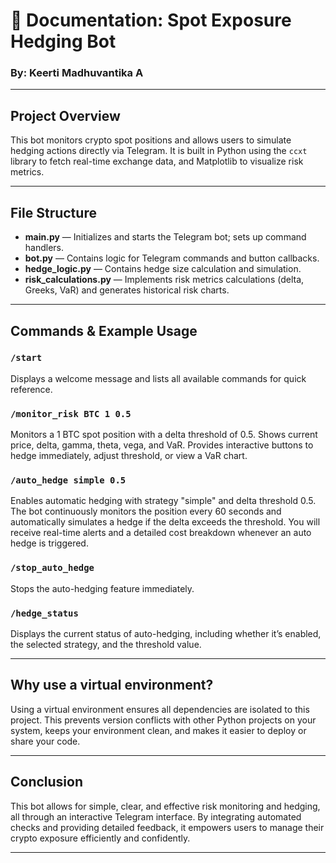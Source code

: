 # 📄 **Documentation: Spot Exposure Hedging Bot**

### By: Keerti Madhuvantika A

---

## **Project Overview**

This bot monitors crypto spot positions and allows users to simulate hedging actions directly via Telegram. It is built in Python using the `ccxt` library to fetch real-time exchange data, and Matplotlib to visualize risk metrics.

---

## **File Structure**

- **main.py** — Initializes and starts the Telegram bot; sets up command handlers.
- **bot.py** — Contains logic for Telegram commands and button callbacks.
- **hedge_logic.py** — Contains hedge size calculation and simulation.
- **risk_calculations.py** — Implements risk metrics calculations (delta, Greeks, VaR) and generates historical risk charts.

---

## **Commands & Example Usage**

### `/start`
Displays a welcome message and lists all available commands for quick reference.

### `/monitor_risk BTC 1 0.5`
Monitors a 1 BTC spot position with a delta threshold of 0.5. Shows current price, delta, gamma, theta, vega, and VaR. Provides interactive buttons to hedge immediately, adjust threshold, or view a VaR chart.

### `/auto_hedge simple 0.5`
Enables automatic hedging with strategy "simple" and delta threshold 0.5. The bot continuously monitors the position every 60 seconds and automatically simulates a hedge if the delta exceeds the threshold. You will receive real-time alerts and a detailed cost breakdown whenever an auto hedge is triggered.

### `/stop_auto_hedge`
Stops the auto-hedging feature immediately.

### `/hedge_status`
Displays the current status of auto-hedging, including whether it’s enabled, the selected strategy, and the threshold value.

---

## **Why use a virtual environment?**

Using a virtual environment ensures all dependencies are isolated to this project. This prevents version conflicts with other Python projects on your system, keeps your environment clean, and makes it easier to deploy or share your code.

---

## **Conclusion**

This bot allows for simple, clear, and effective risk monitoring and hedging, all through an interactive Telegram interface. By integrating automated checks and providing detailed feedback, it empowers users to manage their crypto exposure efficiently and confidently.

---
